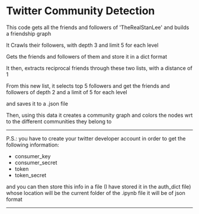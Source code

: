# Twitter Community Detection

This code gets all the friends and followers of 'TheRealStanLee' and builds a friendship graph

It Crawls their followers, with depth 3 and limit 5 for each level

Gets the friends and followers of them and store it in a dict format

It then, extracts reciprocal friends through these two lists, with a distance of 1

From this new list, it selects top 5 followers and get the friends and followers of depth 2 and a limit of 5 for each level

and saves it to a .json file

Then, using this data it creates a community graph and colors the nodes wrt to the different communities they belong to

-----------------------------------------------------------------------------------------------------

P.S.: you have to create your twitter developer account in order to get the following information:
- consumer_key
- consumer_secret
- token
- token_secret

and you can then store this info in a file (I have stored it in the auth_dict file)
whose location will be the current folder of the .ipynb file
it will be of json format

-----------------------------------------------------------------------------------------------------
